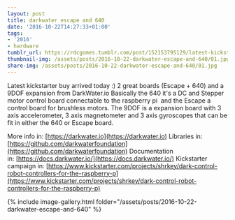 ```yaml
---
layout: post
title: darkwater escape and 640
date: '2016-10-22T14:27:33+01:00'
tags:
- '2016'
- hardware
tumblr_url: https://rdcgomes.tumblr.com/post/152153795129/latest-kickstarter-buy-arrived-today-2-great
thumbnail-img: /assets/posts/2016-10-22-darkwater-escape-and-640/01.jpg
share-img: /assets/posts/2016-10-22-darkwater-escape-and-640/01.jpg
---
```


Latest kickstarter buy arrived today :)
2 great boards (Escape + 640) and a 9DOF expansion from DarkWater.io
Basically the 640 it's a DC and Stepper motor control board connectable to the raspberry pi  and the Escape a control board for brushless motors. The 9DOF is a expansion board with 3 axis accelerometer, 3 axis magnetometer and 3 axis gyroscopes that can be fit in either the 640 or Escape board.

More info in: [https://darkwater.io](https://darkwater.io)
Libraries in: [https://github.com/darkwaterfoundation](https://github.com/darkwaterfoundation)
Documentation in: [https://docs.darkwater.io/](https://docs.darkwater.io/)
Kickstarter campaign in: [https://www.kickstarter.com/projects/shrkey/dark-control-robot-controllers-for-the-raspberry-p](https://www.kickstarter.com/projects/shrkey/dark-control-robot-controllers-for-the-raspberry-p)

{% include image-gallery.html folder="/assets/posts/2016-10-22-darkwater-escape-and-640" %}
